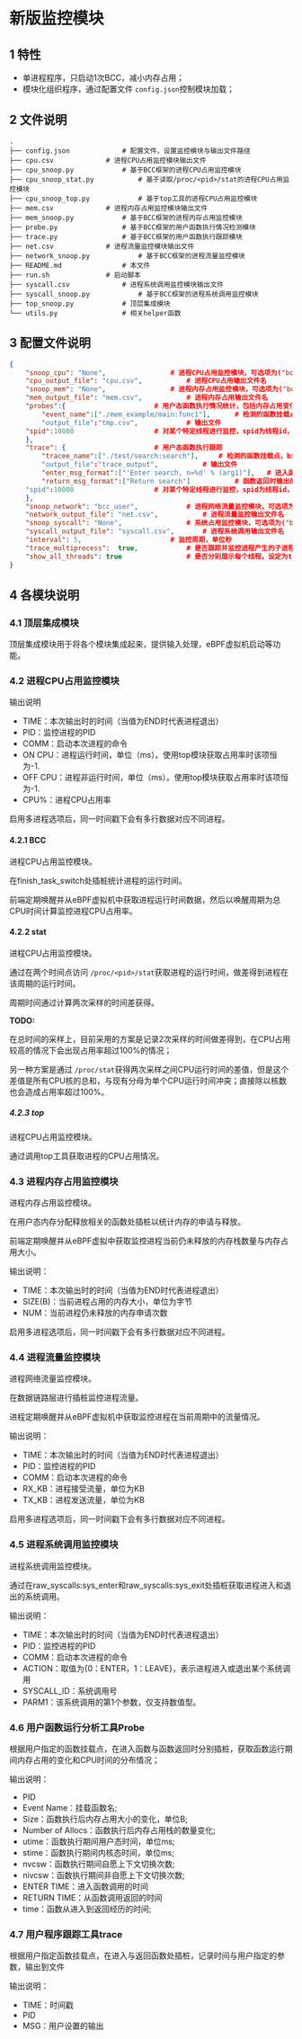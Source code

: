 # 新版监控模块

## 1 特性

- 单进程程序，只启动1次BCC，减小内存占用；
- 模块化组织程序，通过配置文件 `config.json`控制模块加载；

## 2 文件说明

```
.
├── config.json				# 配置文件，设置监控模块与输出文件路径
├── cpu.csv				# 进程CPU占用监控模块输出文件
├── cpu_snoop.py			# 基于BCC框架的进程CPU占用监控模块
├── cpu_snoop_stat.py			# 基于读取/proc/<pid>/stat的进程CPU占用监控模块
├── cpu_snoop_top.py			# 基于top工具的进程CPU占用监控模块
├── mem.csv				# 进程内存占用监控模块输出文件
├── mem_snoop.py			# 基于BCC框架的进程内存占用监控模块
├── probe.py				# 基于BCC框架的用户函数执行情况检测模块
├── trace.py				# 基于BCC框架的用户函数执行跟踪模块
├── net.csv				# 进程流量监控模块输出文件
├── network_snoop.py			# 基于BCC框架的进程流量监控模块
├── README.md				# 本文件
├── run.sh				# 启动脚本
├── syscall.csv				# 进程系统调用监控模块输出文件
├── syscall_snoop.py			# 基于BCC框架的进程系统调用监控模块
├── top_snoop.py			# 顶层集成模块
└── utils.py				# 相关helper函数
```

## 3 配置文件说明

```json
{
    "snoop_cpu": "None",  				# 进程CPU占用监控模块，可选项为("bcc", "stat", "top", null)   
    "cpu_output_file": "cpu.csv", 			# 进程CPU占用输出文件名
    "snoop_mem": "None",  				# 进程内存占用监控模块，可选项为("bcc", null)
    "mem_output_file": "mem.csv", 			# 进程内存占用输出文件名
    "probes":{						# 用户态函数执行情况统计，包括内存占用变化，CPU时间分布
        "event_name":["./mem_example/main:func1"],  	# 检测的函数挂载点，bin:func
        "output_file":"tmp.csv",			# 输出文件
	"spid":10000					# 对某个特定线程进行监控，spid为线程id，填入null表示不启用
    },
    "trace": {						# 用户态函数执行跟踪
        "tracee_name":["./test/search:search"],		# 检测的函数挂载点，bin:func
        "output_file":"trace_output",			# 输出文件
        "enter_msg_format":["'Enter search, n=%d' % (arg1)"], 	# 进入函数时输出的消息，支持的参数为arg1-arg6，类型为数字或字符串
        "return_msg_format":["Return search"]			# 函数返回时输出的消息，支持的参数为retval
	"spid":10000					# 对某个特定线程进行监控，spid为线程id，填入null表示不启用
    },
    "snoop_network": "bcc_user", 			# 进程网络流量监控模块，可选项为("bcc_user", "bcc_kernel", null)
    "network_output_file": "net.csv", 			# 进程流量监控输出文件名
    "snoop_syscall": "None", 				# 系统占用监控模块，可选项为("bcc", null)
    "syscall_output_file": "syscall.csv",		# 进程系统调用输出文件名
    "interval": 5,  					# 监控周期，单位秒
    "trace_multiprocess":  true, 			# 是否跟踪并监控进程产生的子进程（对系统调用监控输出会破坏原有顺序）
    "show_all_threads": true				# 是否分别展示每个线程，设定为true输出文件中的PID属性改为SPID（线程号）
}
```

## 4 各模块说明

### 4.1 顶层集成模块

顶层集成模块用于将各个模块集成起来，提供输入处理，eBPF虚拟机启动等功能。

### 4.2 进程CPU占用监控模块

输出说明

- TIME：本次输出时的时间（当值为END时代表进程退出）
- PID：监控进程的PID
- COMM：启动本次进程的命令
- ON CPU：进程运行时间，单位（ms）。使用top模块获取占用率时该项恒为-1.
- OFF CPU：进程非运行时间，单位（ms）。使用top模块获取占用率时该项恒为-1.
- CPU%：进程CPU占用率

启用多进程选项后，同一时间戳下会有多行数据对应不同进程。

#### 4.2.1 BCC

进程CPU占用监控模块。

在finish_task_switch处插桩统计进程的运行时间。

前端定期唤醒并从eBPF虚拟机中获取进程运行时间数据，然后以唤醒周期为总CPU时间计算监控进程CPU占用率。

#### 4.2.2 stat

进程CPU占用监控模块。

通过在两个时间点访问 `/proc/<pid>/stat`获取进程的运行时间，做差得到进程在该周期的运行时间。

周期时间通过计算两次采样的时间差获得。

**TODO:**

在总时间的采样上，目前采用的方案是记录2次采样的时间做差得到，在CPU占用较高的情况下会出现占用率超过100%的情况；

另一种方案是通过 `/proc/stat`获得两次采样之间CPU运行时间的差值，但是这个差值是所有CPU核的总和，与现有分母为单个CPU运行时间冲突；直接除以核数也会造成占用率超过100%。

##### 4.2.3 top

进程CPU占用监控模块。

通过调用top工具获取进程的CPU占用情况。

### 4.3 进程内存占用监控模块

进程内存占用监控模块。

在用户态内存分配释放相关的函数处插桩以统计内存的申请与释放。

前端定期唤醒并从eBPF虚拟中获取监控进程当前仍未释放的内存栈数量与内存占用大小。

输出说明：

- TIME：本次输出时的时间（当值为END时代表进程退出）
- SIZE(B)：当前进程占用的内存大小，单位为字节
- NUM：当前进程仍未释放的内存申请次数

启用多进程选项后，同一时间戳下会有多行数据对应不同进程。

### 4.4 进程流量监控模块

进程网络流量监控模块。

在数据链路层进行插桩监控进程流量。

进程定期唤醒并从eBPF虚拟机中获取监控进程在当前周期中的流量情况。

输出说明：

- TIME：本次输出时的时间（当值为END时代表进程退出）
- PID：监控进程的PID
- COMM：启动本次进程的命令
- RX_KB：进程接受流量，单位为KB
- TX_KB：进程发送流量，单位为KB

启用多进程选项后，同一时间戳下会有多行数据对应不同进程。

### 4.5 进程系统调用监控模块

进程系统调用监控模块。

通过在raw_syscalls:sys_enter和raw_syscalls:sys_exit处插桩获取进程进入和退出的系统调用。

输出说明：

- TIME：本次输出时的时间（当值为END时代表进程退出）
- PID：监控进程的PID
- COMM：启动本次进程的命令
- ACTION：取值为{0：ENTER，1：LEAVE}，表示进程进入或退出某个系统调用
- SYSCALL_ID：系统调用号
- PARM1：该系统调用的第1个参数，仅支持数值型。

### 4.6 用户函数运行分析工具Probe

根据用户指定的函数挂载点，在进入函数与函数返回时分别插桩，获取函数运行期间内存占用的变化和CPU时间的分布情况；

输出说明：

- PID
- Event Name：挂载函数名;
- Size：函数执行后内存占用大小的变化，单位B;
- Number of Allocs：函数执行后内存占用栈的数量变化;
- utime：函数执行期间用户态时间，单位ms;
- stime：函数执行期间内核态时间，单位ms;
- nvcsw：函数执行期间自愿上下文切换次数;
- nivcsw：函数执行期间非自愿上下文切换次数;
- ENTER TIME：进入函数调用的时间
- RETURN TIME：从函数调用返回的时间
- time：函数从进入到返回经历的时间;

### 4.7 用户程序跟踪工具trace

根据用户指定函数挂载点，在进入与返回函数处插桩，记录时间与用户指定的参数，输出到文件

输出说明：

- TIME：时间戳
- PID
- MSG：用户设置的输出
